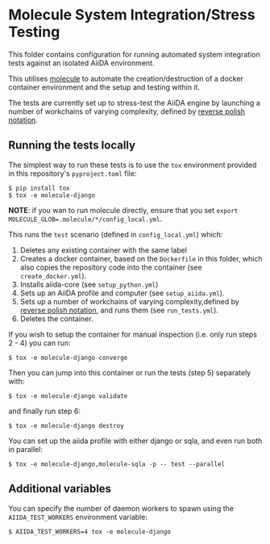 # Molecule System Integration/Stress Testing

This folder contains configuration for running automated system integration tests against an isolated AiiDA environment.

This utilises [molecule](https://molecule.readthedocs.io) to automate the creation/destruction of a docker container environment and the setup and testing within it.

The tests are currently set up to stress-test the AiiDA engine by launching a number of workchains of varying complexity, defined by [reverse polish notation](https://en.wikipedia.org/wiki/Reverse_Polish_notation).

## Running the tests locally

The simplest way to run these tests is to use the `tox` environment provided in this repository's `pyproject.toml` file:

```console
$ pip install tox
$ tox -e molecule-django
```

**NOTE**: if you wan to run molecule directly, ensure that you set `export MOLECULE_GLOB=.molecule/*/config_local.yml`.

This runs the `test` scenario (defined in `config_local.yml`) which:

1. Deletes any existing container with the same label
2. Creates a docker container, based on the `Dockerfile` in this folder, which also copies the repository code into the container (see `create_docker.yml`).
3. Installs aiida-core (see `setup_python.yml`)
4. Sets up an AiiDA profile and computer (see `setup_aiida.yml`).
5. Sets up a number of workchains of varying complexity,defined by [reverse polish notation](https://en.wikipedia.org/wiki/Reverse_Polish_notation), and runs them (see `run_tests.yml`).
6. Deletes the container.

If you wish to setup the container for manual inspection (i.e. only run steps 2 - 4) you can run:

```console
$ tox -e molecule-django converge
```

Then you can jump into this container or run the tests (step 5) separately with:

```console
$ tox -e molecule-django validate
```

and finally run step 6:

```console
$ tox -e molecule-django destroy
```

You can set up the aiida profile with either django or sqla,
and even run both in parallel:

```console
$ tox -e molecule-django,molecule-sqla -p -- test --parallel
```

## Additional variables

You can specify the number of daemon workers to spawn using the `AIIDA_TEST_WORKERS` environment variable:

```console
$ AIIDA_TEST_WORKERS=4 tox -e molecule-django
```
